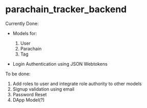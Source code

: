 # parachain_tracker_backend

Currently Done:

- Models for:
  1. User
  2. Parachain
  3. Tag
  
- Login Authentication using JSON Webtokens

To be done:
  1. Add roles to user and integrate role authority to other models
  2. Signup validation using email
  3. Password Reset
  4. DApp Model(?)
  
